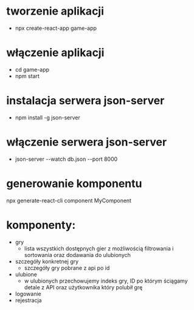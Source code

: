 # tworzenie aplikacji
- npx create-react-app game-app
# włączenie aplikacji
- cd game-app
- npm start
# instalacja serwera json-server
- npm install -g json-server
# włączenie serwera json-server
- json-server --watch db.json --port 8000
# generowanie komponentu
npx generate-react-cli component MyComponent 
# komponenty:
- gry
    - lista wszystkich dostępnych gier z możliwością filtrowania i sortowania oraz dodawania do ulubionych
- szczegóły konkretnej gry
    - szczegóły gry pobrane z api po id
- ulubione
    - w ulubionych przechowujemy indeks gry, ID po którym ściągamy detale z API oraz użytkownika który polubił grę
- logowanie
- rejestracja
